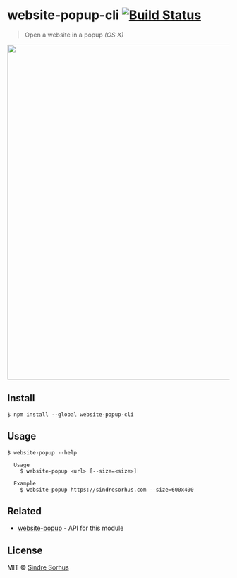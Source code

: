# website-popup-cli [![Build Status](https://travis-ci.org/sindresorhus/website-popup-cli.svg?branch=master)](https://travis-ci.org/sindresorhus/website-popup-cli)

> Open a website in a popup *(OS X)*

<img src="https://github.com/sindresorhus/website-popup/raw/master/screenshot.png" width="759">


## Install

```
$ npm install --global website-popup-cli
```


## Usage

```
$ website-popup --help

  Usage
    $ website-popup <url> [--size=<size>]

  Example
    $ website-popup https://sindresorhus.com --size=600x400
```


## Related

- [website-popup](https://github.com/sindresorhus/website-popup) - API for this module


## License

MIT © [Sindre Sorhus](https://sindresorhus.com)
